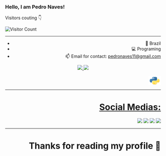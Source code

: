 ### Hello, I am Pedro Naves!
Visitors couting 👇

![Visitor Count](https://profile-counter.glitch.me/PedroNaves7/count.svg)
<div style="text-align: right">

  ----------------------------------------------------------------------------------
  
- 📍 Brazil
- 💻 Programing
- 📫 Email for contact: pedronaves11@gmail.com
<div align="center">
  <a href="https://github.com/PedroNaves7">
  <img height="150em" src="https://github-readme-stats.vercel.app/api?username=PedroNaves7&show_icons=true&theme=dark&include_all_commits=true&count_private=true"/>
  <img height="150em" src="https://github-readme-stats.vercel.app/api/top-langs/?username=PedroNaves7&layout=compact&langs_count=7&theme=dark"/>
</div>
  <div style="display: inline_block"><br>
  <img align="center" alt="Pedro-Python" height="30" width="40" src="https://raw.githubusercontent.com/devicons/devicon/master/icons/python/python-original.svg">
</div>
  
   ----------------------------------------------------------------------------------
  
  ##
 
  # Social Medias:
  
   <div> 
  <a href="https://instagram.com/_pedro_naves" target="_blank"><img src="https://img.shields.io/badge/-Instagram-%23E4405F?style=for-the-badge&logo=instagram&logoColor=white" target="_blank"></a>
  <a href = "mailto:pedronaves11@gmai.com"><img src="https://img.shields.io/badge/-Gmail-%23333?style=for-the-badge&logo=gmail&logoColor=white" target="_blank"></a>
  <a href="https://steamcommunity.com/profiles/76561198994340195/" target="_blank"><img src="https://img.shields.io/badge/Steam-000000?style=for-the-badge&logo=steam&logoColor=white"></a>
  <a href="https://twitter.com/@Pedro_nc69" target="_blank"><img src= "https://img.shields.io/badge/Twitter-1DA1F2?style=for-the-badge&logo=twitter&logoColor=white"target="_blank"></a>
  
   </div>

   ----------------------------------------------------------------------------------
  
  # Thanks for reading my profile 🤝
  
